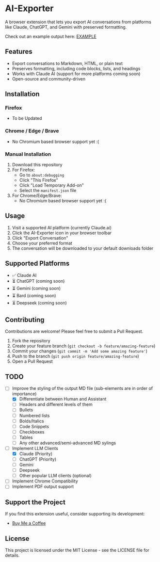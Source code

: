 # AI-Exporter

A browser extension that lets you export AI conversations from platforms like Claude, ChatGPT, and Gemini with preserved formatting.

Check out an example output here: [EXAMPLE](EXAMPLE.md)

## Features

- Export conversations to Markdown, HTML, or plain text
- Preserves formatting, including code blocks, lists, and headings
- Works with Claude AI (support for more platforms coming soon)
- Open-source and community-driven

## Installation

### Firefox

- To be Updated

### Chrome / Edge / Brave

- No Chromium based browser support yet :(

### Manual Installation

1. Download this repository
2. For Firefox:
   - Go to `about:debugging`
   - Click "This Firefox"
   - Click "Load Temporary Add-on"
   - Select the `manifest.json` file
3. For Chrome/Edge/Brave:
   - No Chromium based browser support yet :(

## Usage

1. Visit a supported AI platform (currently Claude.ai)
2. Click the AI-Exporter icon in your browser toolbar
3. Click "Export Conversation"
4. Choose your preferred format
5. The conversation will be downloaded to your default downloads folder

## Supported Platforms

- ✅ Claude AI
- ⏳ ChatGPT (coming soon)
- ⏳ Gemini (coming soon)
- ⏳ Bard (coming soon)
- ⏳ Deepseek (coming soon)

## Contributing

Contributions are welcome! Please feel free to submit a Pull Request.

1. Fork the repository
2. Create your feature branch (`git checkout -b feature/amazing-feature`)
3. Commit your changes (`git commit -m 'Add some amazing feature'`)
4. Push to the branch (`git push origin feature/amazing-feature`)
5. Open a Pull Request

## TODO
- [ ] Improve the styling of the output MD file (sub-elements are in order of importance)
   - [x] Differentiate between Human and Assistant
   - [ ] Headers and different levels of them
   - [ ] Bullets
   - [ ] Numbered lists
   - [ ] Bolds/Italics
   - [ ] Code Snippets
   - [ ] Checkboxes
   - [ ] Tables
   - [ ] Any other advanced/semi-advanced MD sylings
- [ ] Implement LLM Clients
   - [x] Claude (Priority)
   - [ ] ChatGPT (Priority)
   - [ ] Gemini
   - [ ] Deepseek
   - [ ] Other popular LLM clients (optional)
- [ ] Implement Chrome Compatibility
- [ ] Implement PDF output support 

## Support the Project

If you find this extension useful, consider supporting its development:

- [Buy Me a Coffee](https://buymeacoffee.com/alpkaralar)

## License

This project is licensed under the MIT License - see the LICENSE file for details.
